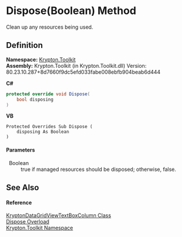 # Dispose(Boolean) Method


Clean up any resources being used.



## Definition
**Namespace:** <a href="79d2eac2-21f4-54ff-7552-b20c33c30600.md">Krypton.Toolkit</a>  
**Assembly:** Krypton.Toolkit (in Krypton.Toolkit.dll) Version: 80.23.10.287+8d7660f9dc5efd033fabe008ebfb904beab6d444

**C#**
``` C#
protected override void Dispose(
	bool disposing
)
```
**VB**
``` VB
Protected Overrides Sub Dispose ( 
	disposing As Boolean
)
```



#### Parameters
<dl><dt>  Boolean</dt><dd>true if managed resources should be disposed; otherwise, false.</dd></dl>

## See Also


#### Reference
<a href="69125ead-d46f-8275-1a1c-3892aadc6dd8.md">KryptonDataGridViewTextBoxColumn Class</a>  
<a href="bddef1a4-8867-671b-f0a2-c1464a85c105.md">Dispose Overload</a>  
<a href="79d2eac2-21f4-54ff-7552-b20c33c30600.md">Krypton.Toolkit Namespace</a>  
